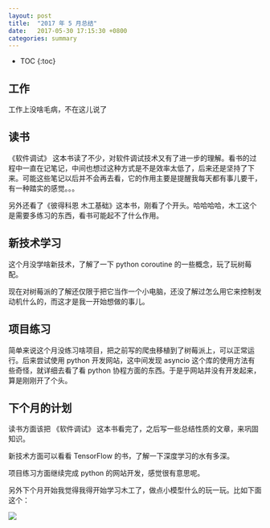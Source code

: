 ```yaml
---
layout: post
title:  "2017 年 5 月总结"
date:   2017-05-30 17:15:30 +0800
categories: summary
---
```


* TOC
{:toc}


## 工作

工作上没啥毛病，不在这儿说了


## 读书

《软件调试》 这本书读了不少，对软件调试技术又有了进一步的理解。看书的过程中一直在记笔记，中间也想过这种方式是不是效率太低了，后来还是坚持了下来。可能这些笔记以后并不会再去看，它的作用主要是提醒我每天都有事儿要干，有一种踏实的感觉。。。

另外还看了《彼得科恩 木工基础》这本书，刚看了个开头。哈哈哈哈，木工这个是需要多练习的东西，看书可能起不了什么作用。


## 新技术学习

这个月没学啥新技术，了解了一下 python coroutine 的一些概念，玩了玩树莓配。

现在对树莓派的了解还仅限于把它当作一个小电脑，还没了解过怎么用它来控制发动机什么的，而这才是我一开始想做的事儿。


## 项目练习

简单来说这个月没练习啥项目，把之前写的爬虫移植到了树莓派上，可以正常运行。后来尝试使用 python 开发网站，这中间发现 asyncio 这个库的使用方法有些奇怪，就详细去看了看 python 协程方面的东西。于是乎网站并没有开发起来，算是刚刚开了个头。


## 下个月的计划

读书方面该把 《软件调试》 这本书看完了，之后写一些总结性质的文章，来巩固知识。

新技术方面可以看看 TensorFlow 的书，了解一下深度学习的水有多深。

项目练习方面继续完成 python 的网站开发，感觉很有意思呢。

另外下个月开始我觉得我得开始学习木工了，做点小模型什么的玩一玩。比如下面这个：

![]( {{site.url}}/asset/monthly-summary-wood-working-little-bird.png )